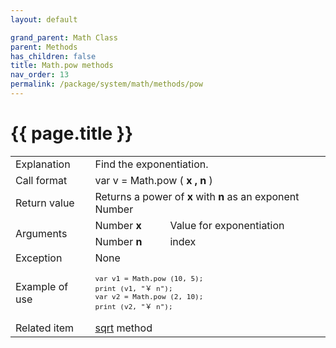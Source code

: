 ```yaml
---
layout: default

grand_parent: Math Class
parent: Methods
has_children: false
title: Math.pow methods
nav_order: 13
permalink: /package/system/math/methods/pow
---
```

# {{ page.title }}

<table>
  <tr>
    <td>Explanation</td>
    <td colspan="2">Find the exponentiation.</td>
  </tr>
  <tr>
    <td>Call format</td>
    <td colspan="2">var v = Math.pow  (<b> x , n </b>)</td>
  </tr>
  <tr>
    <td>Return value</td>
    <td colspan="2">Returns a power of <b>x</b> with <b>n</b> as an exponent Number</td>
  </tr>  
  <tr>
    <td rowspan="2">Arguments</td>
    <td>Number <b>x</b></td>
    <td>Value for exponentiation</td>
  </tr>
  <tr>
    <td>Number <b>n</b></td>
    <td>index</td>
  </tr>
  <tr>
    <td>Exception</td>
    <td colspan="2">None</td>
  </tr>
  <tr>
    <td>Example of use</td>
    <td colspan="2"><code><pre>var v1 = Math.pow (10, 5);
print (v1, "￥ n");
var v2 = Math.pow (2, 10);
print (v2, "￥ n");</pre></code></td>
  </tr>
  <tr>
    <td>Related item</td>
    <td colspan="2"><a href="/package/system/math/methods/sqrt">sqrt</a> method</td>
  </tr>
</table>



